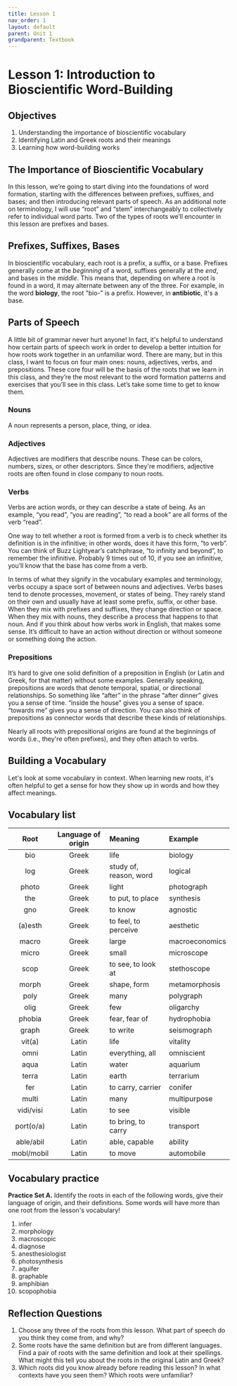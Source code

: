 ```yaml
---
title: Lesson 1
nav_order: 1
layout: default
parent: Unit 1
grandparent: Textbook
---
```


# Lesson 1: Introduction to Bioscientific Word-Building

## Objectives

1. Understanding the importance of bioscientific vocabulary
2. Identifying Latin and Greek roots and their meanings
3. Learning how word-building works

## The Importance of Bioscientific Vocabulary

In this lesson, we’re going to start diving into the foundations of word formation, starting with the differences between prefixes, suffixes, and bases; and then introducing relevant parts of speech. As an additional note on terminology, I will use “root” and “stem” interchangeably to collectively refer to individual word parts. Two of the types of roots we’ll encounter in this lesson are prefixes and bases.

## Prefixes, Suffixes, Bases

In bioscientific vocabulary, each root is a prefix, a suffix, or a base. Prefixes generally come at the *beginning* of a word, suffixes generally at the *end*, and bases in the *middle*. This means that, depending on where a root is found in a word, it may alternate between any of the three. For example, in the word **biology**, the root "bio-" is a prefix. However, in **antibiotic**, it's a base.

## Parts of Speech

A little bit of grammar never hurt anyone! In fact, it's helpful to understand how certain parts of speech work in order to develop a better intuition for how roots work together in an unfamiliar word. There are many, but in this class, I want to focus on four main ones: nouns, adjectives, verbs, and prepositions. These core four will be the basis of the roots that we learn in this class, and they’re the most relevant to the word formation patterns and exercises that you’ll see in this class. Let’s take some time to get to know them.

### Nouns

A noun represents a person, place, thing, or idea. 

### Adjectives

Adjectives are modifiers that describe nouns. These can be colors, numbers, sizes, or other descriptors. Since they're modifiers, adjective roots are often found in close company to noun roots.

### Verbs

Verbs are action words, or they can describe a state of being. As an example, “you read”, “you are reading”, “to read a book” are all forms of the verb “read”.

One way to tell whether a root is formed from a verb is to check whether its definition is in the infinitive; in other words, does it have this form, “to verb”. You can think of Buzz Lightyear’s catchphrase, “to infinity and beyond”, to remember the infinitive. Probably 9 times out of 10, if you see an infinitive, you’ll know that the base has come from a verb.

In terms of what they signify in the vocabulary examples and terminology, verbs occupy a space sort of between nouns and adjectives. Verbs bases tend to denote processes, movement, or states of being. They rarely stand on their own and usually have at least some prefix, suffix, or other base. When they mix with prefixes and suffixes, they change direction or space. When they mix with nouns, they describe a process that happens to that noun. And if you think about how verbs work in English, that makes some sense. It’s difficult to have an action without direction or without someone or something doing the action.

### Prepositions

It’s hard to give one solid definition of a preposition in English (or Latin and Greek, for that matter) without some examples. Generally speaking, prepositions are words that denote temporal, spatial, or directional relationships. So something like “after” in the phrase “after dinner” gives you a sense of time. “inside the house” gives you a sense of space. “towards me” gives you a sense of direction. You can also think of prepositions as connector words that describe these kinds of relationships.

Nearly all roots with prepositional origins are found at the beginnings of words (i.e., they're often prefixes), and they often attach to verbs.

## Building a Vocabulary

Let's look at some vocabulary in context. When learning new roots, it's often helpful to get a sense for how they show up in words and how they affect meanings.

## Vocabulary list

| Root          | Language of origin    | Meaning                   | Example           |
| :---:         | :---:                 | :---                      | :---              |
| bio           | Greek                 | life                      | biology           |
| log           | Greek                 | study of, reason, word    | logical           |
| photo         | Greek                 | light                     | photograph        |
| the           | Greek                 | to put, to place          | synthesis         |
| gno           | Greek                 | to know                   | agnostic          |
| (a)esth       | Greek                 | to feel, to perceive      | aesthetic         |
| macro         | Greek                 | large                     | macroeconomics    |
| micro         | Greek                 | small                     | microscope        |
| scop          | Greek                 | to see, to look at        | stethoscope       |
| morph         | Greek                 | shape, form               | metamorphosis     |
| poly          | Greek                 | many                      | polygraph         |
| olig          | Greek                 | few                       | oligarchy         |
| phobia        | Greek                 | fear, fear of             | hydrophobia       |
| graph         | Greek                 | to write                  | seismograph       |
| vit(a)        | Latin                 | life                      | vitality          |
| omni          | Latin                 | everything, all           | omniscient        |
| aqua          | Latin                 | water                     | aquarium          |
| terra         | Latin                 | earth                     | terrarium         |
| fer           | Latin                 | to carry, carrier         | conifer           |
| multi         | Latin                 | many                      | multipurpose      |
| vidi/visi     | Latin                 | to see                    | visible           |
| port(o/a)     | Latin                 | to bring, to carry        | transport         |
| able/abil     | Latin                 | able, capable             | ability           |
| mobl/mobil    | Latin                 | to move                   | automobile        |

## Vocabulary practice

**Practice Set A.** Identify the roots in each of the following words, give their language of origin, and their definitions. Some words will have more than one root from the lesson's vocabulary!

1. infer
2. morphology
3. macroscopic
4. diagnose
5. anesthesiologist
6. photosynthesis
7. aquifer
8. graphable
9. amphibian
10. scopophobia

## Reflection Questions

1. Choose any three of the roots from this lesson. What part of speech do you think they come from, and why?
2. Some roots have the same definition but are from different languages. Find a pair of roots with the same definition and look at their spellings. What might this tell you about the roots in the original Latin and Greek?
3. Which roots did you know already before reading this lesson? In what contexts have you seen them? Which roots were unfamiliar?
